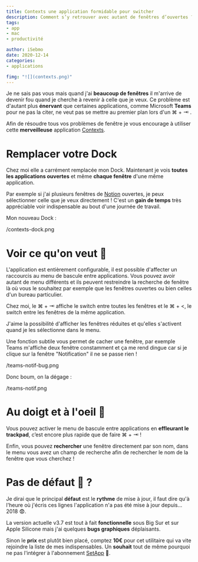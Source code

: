 ```yaml
---
title: Contexts une application formidable pour switcher
description: Comment s’y retrouver avec autant de fenêtres d’ouvertes ? Contexts un petit utilitaire pour de grand service, un nouveau Dock et Alt Tab aux hormones.
tags:
- app
- mac
- productivité

author: iSebmo
date: 2020-12-14
categories:
- applications

fimg: "![](contexts.png)"
---
```


Je ne sais pas vous mais quand j'ai **beaucoup de fenêtres** il m'arrive de devenir fou quand je cherche à revenir à celle que je veux. Ce problème est d'autant plus **énervant** que certaines applications, comme Microsoft **Teams** pour ne pas la citer, ne veut pas se mettre au premier plan lors d'un ⌘ + ⇥ .

Afin de résoudre tous vos problèmes de fenêtre je vous encourage à utiliser cette **merveilleuse** application [Contexts](https://contexts.co).

# Remplacer votre Dock
Chez moi elle a carrément remplacée mon Dock. Maintenant je vois **toutes les applications ouvertes** et même **chaque fenêtre** d'une même application. 

Par exemple si j'ai plusieurs fenêtres de [Notion](https://www.notion.so) ouvertes, je peux sélectionner celle que je veux directement ! C'est un **gain de temps** très appréciable voir indispensable au bout d'une journée de travail.

Mon nouveau Dock :

/contexts-dock.png

# Voir ce qu'on veut 👀
L'application est entièrement configurable, il est possible d'affecter un raccourcis au menu de bascule entre applications. Vous pouvez avoir autant de menu différents et ils peuvent restreindre la recherche de fenêtre là où vous le souhaitez par exemple que les fenêtres ouvertes ou bien celles d'un bureau particulier.

Chez moi, le ⌘ + ⇥ affiche le switch entre toutes les fenêtres et le ⌘ + <, le switch entre les fenêtres de la même application.

J'aime la possibilité d'afficher les fenêtres réduites et qu'elles s'activent quand je les sélectionne dans le menu. 

Une fonction subtile vous permet de cacher une fenêtre, par exemple Teams m'affiche deux fenêtre constamment et ça me rend dingue car si je clique sur la fenêtre "Notification" il ne se passe rien !

/teams-notif-bug.png

Donc boum, on la dégage :

/teams-notif.png

# Au doigt et à l'oeil 🤙
Vous pouvez activer le menu de bascule entre applications en **effleurant le trackpad**, c’est encore plus rapide que de faire ⌘ + ⇥ !

Enfin, vous pouvez **rechercher** une fenêtre directement par son nom, dans le menu vous avez un champ de recherche afin de rechercher le nom de la fenêtre que vous cherchez !

# Pas de défaut 🙈 ?
Je dirai que le principal **défaut** est le **rythme** de mise à jour, il faut dire qu'à l'heure où j'écris ces lignes l'application n'a pas été mise à jour depuis... 2018 😨.

La version actuelle v3.7 est tout à fait **fonctionnelle** sous Big Sur et sur Apple Silicone mais j'ai quelques **bugs graphiques** déplaisants.

Sinon le **prix** est plutôt bien placé, comptez **10€** pour cet utilitaire qui va vite rejoindre la liste de mes indispensables. Un **souhait** tout de même pourquoi ne pas l'intégrer à l'abonnement [SetApp](https://tfada.fr/jai-testé-setapp-lalternative-à-lapp-store/) 🤔.